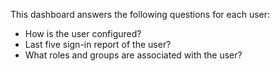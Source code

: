 This dashboard answers the following questions for each user:

- How is the user configured?
- Last five sign-in report of the user?
- What roles and groups are associated with the user?
